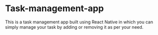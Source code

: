 # Task-management-app

This is a task management app built using React Native in which you can simply manage your task by adding or removing it as per your need.
